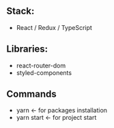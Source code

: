 ## Stack:
* React / Redux / TypeScript

## Libraries:
* react-router-dom
* styled-components

## Commands
* yarn <- for packages installation
* yarn start <- for project start
